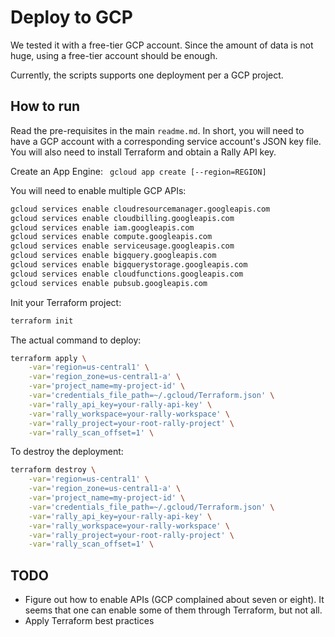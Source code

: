 # Deploy to GCP

We tested it with a free-tier GCP account. Since the amount of data is not huge,
using a free-tier account should be enough.  

Currently, the scripts supports one deployment per a GCP project. 

## How to run

Read the pre-requisites in the main ```readme.md```. 
In short, you will need to have a GCP account with a corresponding
service account's JSON key file. You will also need to install Terraform
and obtain a Rally API key. 

Create an App Engine: ``` gcloud app create [--region=REGION]```

You will need to enable multiple GCP APIs:
```bash
gcloud services enable cloudresourcemanager.googleapis.com
gcloud services enable cloudbilling.googleapis.com
gcloud services enable iam.googleapis.com
gcloud services enable compute.googleapis.com
gcloud services enable serviceusage.googleapis.com
gcloud services enable bigquery.googleapis.com
gcloud services enable bigquerystorage.googleapis.com
gcloud services enable cloudfunctions.googleapis.com
gcloud services enable pubsub.googleapis.com
```

Init your Terraform project:

```bash
terraform init
```

The actual command to deploy:
 
```bash
terraform apply \
    -var='region=us-central1' \
    -var='region_zone=us-central1-a' \
    -var='project_name=my-project-id' \
    -var='credentials_file_path=~/.gcloud/Terraform.json' \
    -var='rally_api_key=your-rally-api-key' \
    -var='rally_workspace=your-rally-workspace' \
    -var='rally_project=your-root-rally-project' \
    -var='rally_scan_offset=1' \
```

To destroy the deployment: 

```bash
terraform destroy \
    -var='region=us-central1' \
    -var='region_zone=us-central1-a' \
    -var='project_name=my-project-id' \
    -var='credentials_file_path=~/.gcloud/Terraform.json' \
    -var='rally_api_key=your-rally-api-key' \
    -var='rally_workspace=your-rally-workspace' \
    -var='rally_project=your-root-rally-project' \
    -var='rally_scan_offset=1' \
```

## TODO

* Figure out how to enable APIs (GCP complained about seven or eight). It seems 
that one can enable some of them through Terraform, but not all. 
* Apply Terraform best practices